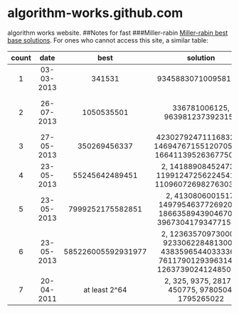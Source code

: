 # algorithm-works.github.com
algorithm works website.
##Notes for fast
###Miller-rabin
[Miller-rabin best base solutions](https://miller-rabin.appspot.com).
For ones who cannot access this site, a similar table:

|count|date|best|solution|bases|discoverer|
|:--:|:--:|:--:|:--:|:--:|:--:|
|1|03-03-2013|341531|9345883071009581737|Steve Worley|
|2|26-07-2013|1050535501|336781006125, 9639812373923155|Wojciech Izykowski, Marcin Panasiuk|
|3|27-05-2013|350269456337|4230279247111683200, 14694767155120705706, 16641139526367750375|Steve Worley|
|4|23-05-2013|55245642489451|2, 141889084524735, 1199124725622454117, 11096072698276303650|Steve Worley|
|5|23-05-2013|7999252175582851|2, 4130806001517, 149795463772692060, 186635894390467037, 3967304179347715805|Steve Worley|
|6|23-05-2013|585226005592931977|2, 123635709730000, 9233062284813009, 43835965440333360, 761179012939631437, 1263739024124850375|Steve Worley|
|7|20-04-2011|at least 2^64|2, 325, 9375, 28178, 450775, 9780504, 1795265022|Jim Sinclair|
